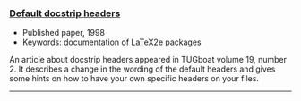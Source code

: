 

### [Default docstrip headers]({{site.baseurl}}/publications/docstrip-header.pdf)

+ Published paper, 1998
+ Keywords: documentation of LaTeX2e packages

An article about docstrip headers appeared in TUGboat volume 19,
number 2. It describes a change in the wording of the default headers
and gives some hints on how to have your own specific headers on your
files.

***


